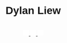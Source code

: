 <div id="header" style="font-family: Arial;" align="center">
<!-- TYPE WRITER -->
  <div id="header" align="center">
    <h1 font-size="1.2em"> Dylan Liew </h1>
  </div>
  <br>
<!-- SOCIAL MEDIA -->
  <div id="badges">
    <a href="">
      <img src="/rsc/linkeln.png" width="3%"/>
    </a>
    <a href="">
      <img src="/rsc/instagram.png" width="3%"/>
    </a>
    <a href="">
      <img src="/rsc/facebook.png" width="3%"/>
    </a>
  </div>


</div>

<!---
Dylan-Liew/Dylan-Liew is a ✨ special ✨ repository because its `README.md` (this file) appears on your GitHub profile.
You can click the Preview link to take a look at your changes.
--->
